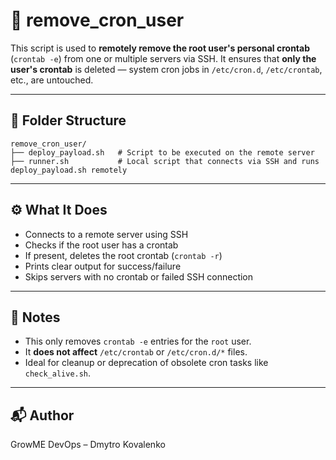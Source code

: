 # 🧹 remove_cron_user

This script is used to **remotely remove the root user's personal crontab** (`crontab -e`) from one or multiple servers via SSH. It ensures that **only the user's crontab** is deleted — system cron jobs in `/etc/cron.d`, `/etc/crontab`, etc., are untouched.

---

## 📂 Folder Structure

```
remove_cron_user/
├── deploy_payload.sh   # Script to be executed on the remote server
├── runner.sh           # Local script that connects via SSH and runs deploy_payload.sh remotely
```

---

## ⚙️ What It Does

- Connects to a remote server using SSH
- Checks if the root user has a crontab
- If present, deletes the root crontab (`crontab -r`)
- Prints clear output for success/failure
- Skips servers with no crontab or failed SSH connection

---

## 📌 Notes

- This only removes `crontab -e` entries for the `root` user.
- It **does not affect** `/etc/crontab` or `/etc/cron.d/*` files.
- Ideal for cleanup or deprecation of obsolete cron tasks like `check_alive.sh`.

---

## 📬 Author

GrowME DevOps – Dmytro Kovalenko
